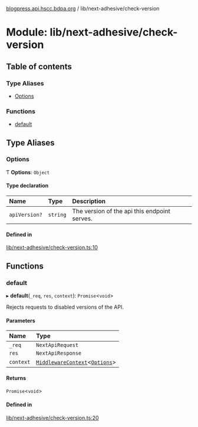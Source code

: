[blogpress.api.hscc.bdpa.org](../README.md) / lib/next-adhesive/check-version

# Module: lib/next-adhesive/check-version

## Table of contents

### Type Aliases

- [Options](lib_next_adhesive_check_version.md#options)

### Functions

- [default](lib_next_adhesive_check_version.md#default)

## Type Aliases

### Options

Ƭ **Options**: `Object`

#### Type declaration

| Name | Type | Description |
| :------ | :------ | :------ |
| `apiVersion?` | `string` | The version of the api this endpoint serves. |

#### Defined in

[lib/next-adhesive/check-version.ts:10](https://github.com/nhscc/blogpress.api.hscc.bdpa.org/blob/742232e/lib/next-adhesive/check-version.ts#L10)

## Functions

### default

▸ **default**(`_req`, `res`, `context`): `Promise`<`void`\>

Rejects requests to disabled versions of the API.

#### Parameters

| Name | Type |
| :------ | :------ |
| `_req` | `NextApiRequest` |
| `res` | `NextApiResponse` |
| `context` | [`MiddlewareContext`](lib_next_api_glue.md#middlewarecontext)<[`Options`](lib_next_adhesive_check_version.md#options)\> |

#### Returns

`Promise`<`void`\>

#### Defined in

[lib/next-adhesive/check-version.ts:20](https://github.com/nhscc/blogpress.api.hscc.bdpa.org/blob/742232e/lib/next-adhesive/check-version.ts#L20)
